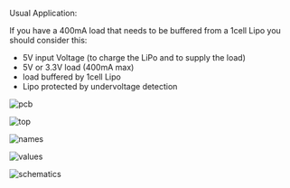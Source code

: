 Usual Application:

If you have a 400mA load that needs to be buffered from a 1cell Lipo you should consider this:

- 5V input Voltage (to charge the LiPo and to supply the load)
- 5V or 3.3V load (400mA max)
- load buffered by 1cell Lipo
- Lipo protected by undervoltage detection




![pcb](https://raw.github.com/sebseb7/LipoManager/master/pcb.jpg)



![top](https://raw.github.com/sebseb7/LipoManager/master/top.jpg)

![names](https://raw.github.com/sebseb7/LipoManager/master/names.jpg)

![values](https://raw.github.com/sebseb7/LipoManager/master/values.jpg)

![schematics](https://raw.github.com/sebseb7/LipoManager/master/schematics.jpg)
